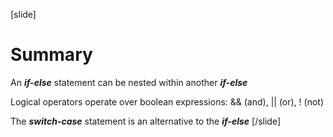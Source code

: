 [slide]
# Summary
An ***if-else*** statement can be nested within another ***if-else***

Logical operators operate over boolean expressions: && (and), || (or), ! (not)

The ***switch-case*** statement is an alternative to the ***if-else***
[/slide]